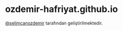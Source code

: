 # ozdemir-hafriyat.github.io

[@selimcanozdemir](https://github.com/selimcanozdemir) tarafından geliştirilmektedir.
